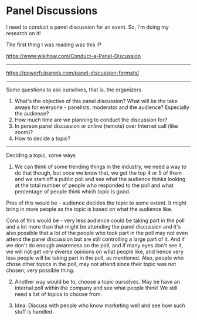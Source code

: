 # Panel Discussions

I need to conduct a panel discussion for an event. So, I'm doing my research on
it!

The first thing I was reading was this :P

https://www.wikihow.com/Conduct-a-Panel-Discussion

---

https://powerfulpanels.com/panel-discussion-formats/

---

Some questions to ask ourselves, that is, the organizers
1. What's the objective of this panel discussion? What will be the take aways
for everyone - panelists, moderator and the audience? Especially the audience?
2. How much time are we planning to conduct the discussion for?
3. In person panel discussion or online (remote) over Internet call (like zoom)?
4. How to decide a topic?

---

Deciding a topic, some ways
1. We can think of some trending things in the industry, we need a way to do
that though, but once we know that, we get the top 4 or 5 of them and we start
off a public poll and see what the audience thinks looking at the total
number of people who responded to the poll and what percentage of people think
which topic is good. 

Pros of this would be - audience decides the topic to some extent. It might
bring in more people as the topic is based on what the audience like.

Cons of this would be - very less audience could be taking part in the poll and
a lot more than that might be attending the panel discussion and it's also
possible that a lot of the people who took part in the poll may not even attend
the panel discussion but are still controlling a large part of it. And if we
don't do enough awareness on the poll, and if many eyes don't see it, we will
not get very diverse opinions on what people like, and hence very less people
will be taking part in the poll, as mentioned. Also, people who chose other
topics in the poll, may not attend since their topic was not chosen; very
possible thing.

2. Another way would be to, choose a topic ourselves. May be have an internal
poll within the company and see what people think! We still need a list of
topics to choose from.

3. Idea: Discuss with people who know marketing well and see how such stuff is
handled.
